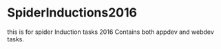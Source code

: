 # SpiderInductions2016
this is for spider Induction tasks 2016
Contains both appdev and webdev tasks.